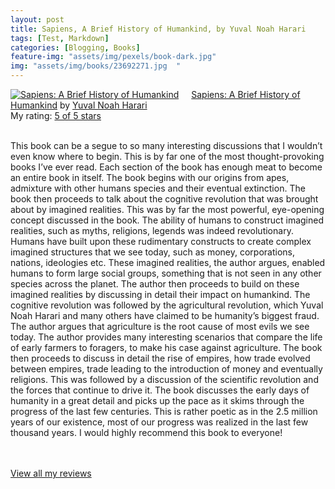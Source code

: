 ```yaml
---
layout: post
title: Sapiens, A Brief History of Humankind, by Yuval Noah Harari             
tags: [Test, Markdown]
categories: [Blogging, Books] 
feature-img: "assets/img/pexels/book-dark.jpg"             
img: "assets/img/books/23692271.jpg  "
---
```

             
<a href= "https://www.goodreads.com/book/show/23692271-sapiens" style= "float: left; padding-right: 20px"><img border="0" alt= "Sapiens: A Brief History of Humankind" src= "https://images.gr-assets.com/books/1420585954m/23692271.jpg" /></a><a href="https://www.goodreads.com/book/show/23692271-sapiens">Sapiens: A Brief History of Humankind</a> by <a href="https://www.goodreads.com/author/show/395812.Yuval_Noah_Harari">Yuval Noah Harari</a><br/> My rating: <a href="https://www.goodreads.com/review/show/1935207200"> 5 of 5 stars</a><br /><br />


This book can be a segue to so many interesting discussions that I wouldn’t even know where to begin. This is by far one of the most thought-provoking books I’ve ever read. Each section of the book has enough meat to become an entire book in itself. The book begins with our origins from apes, admixture with other humans species and their eventual extinction. The book then proceeds to talk about the cognitive revolution that was brought about by imagined realities. This was by far the most powerful, eye-opening concept discussed in the book. The ability of humans to construct imagined realities, such as myths, religions, legends was indeed revolutionary. Humans have built upon these rudimentary constructs to create complex imagined structures that we see today, such as money, corporations, nations, ideologies etc. These imagined realities, the author argues, enabled humans to form large social groups, something that is not seen in any other species across the planet. The author then proceeds to build on these imagined realities by discussing in detail their impact on humankind. The cognitive revolution was followed by the agricultural revolution, which Yuval Noah Harari and many others have claimed to be humanity’s biggest fraud. The author argues that agriculture is the root cause of most evils we see today. The author provides many interesting scenarios that compare the life of early farmers to foragers, to make his case against agriculture. The book then proceeds to discuss in detail the rise of empires, how trade evolved between empires, trade leading to the introduction of money and eventually religions. This was followed by a discussion of the scientific revolution and the forces that continue to drive it. The book discusses the early days of humanity in a great detail and picks up the pace as it skims through the progress of the last few centuries. This is rather poetic as in the 2.5 million years of our existence, most of our progress was realized in the last few thousand years. I would highly recommend this book to everyone!

<br/><br/><a href="https://www.goodreads.com/review/list/16616412-nandita-damaraju">View all my reviews</a>